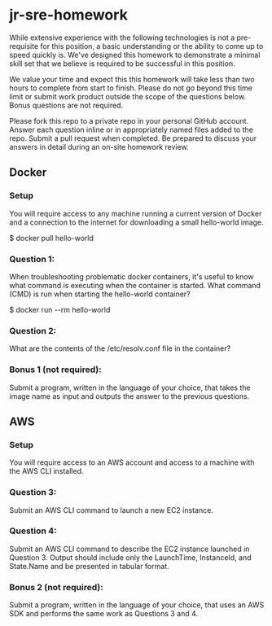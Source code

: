 # jr-sre-homework

While extensive experience with the following technologies is not a pre-requisite for this position, a basic understanding or the ability to come up to speed quickly is. We've designed this homework to demonstrate a minimal skill set that we believe is required to be successful in this position.  

We value your time and expect this this homework will take less than two hours to complete from start to finish. Please do not go beyond this time limit or submit work product outside the scope of the questions below. Bonus questions are not required. 

Please fork this repo to a private repo in your personal GitHub account. Answer each question inline or in appropriately named files added to the repo. Submit a pull request when completed. Be prepared to discuss your answers in detail during an on-site homework review. 

## Docker
### Setup 
You will require access to any machine running a current version of Docker and a connection to the internet for downloading a small hello-world image. 


$ docker pull hello-world 
### Question 1: 
When troubleshooting problematic docker containers, it's useful to know what command is executing when the container is started.  What command (CMD) is run when starting the hello-world container? 


$ docker run --rm hello-world 

### Question 2:
What are the contents of the /etc/resolv.conf file in the container? 

### Bonus 1 (not required):
Submit a program, written in the language of your choice, that takes the image name as input and outputs the answer to the previous questions. 

## AWS
### Setup 
You will require access to an AWS account and access to a machine with the AWS CLI installed. 

### Question 3: 
Submit an AWS CLI command to launch a new EC2 instance. 

### Question 4: 
Submit an AWS CLI command to describe the EC2 instance launched in Question 3.  Output should include only the LaunchTime, InstanceId, and State.Name and be presented in tabular format. 

### Bonus 2 (not required): 
Submit a program, written in the language of your choice, that uses an AWS SDK and performs the same work as Questions 3 and 4. 

